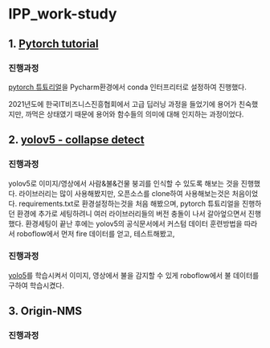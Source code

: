 # IPP_work-study

## 1. [Pytorch tutorial](https://github.com/KangHongJun/IPP_Xiilab/tree/main/pytorch)

### 진행과정
 [pytorch 튜툐리얼](https://tutorials.pytorch.kr/beginner/basics/quickstart_tutorial.html)을 Pycharm환경에서 conda 인터프리터로 설정하여 진행했다. 

2021년도에 한국IT비즈니스진흥협회에서 고급 딥러닝 과정을 들었기에 용어가 친숙했지만, 
까먹은 상태였기 때문에 용어와 함수들의 의미에 대해 인지하는 과정이었다.



## 2. [yolov5 - collapse detect](https://github.com/KangHongJun/IPP_Xiilab/tree/main/exp14)

### 진행과정
 yolov5로 이미지/영상에서 사람&불&건물 붕괴를 인식할 수 있도록 해보는 것을 진행했다.
 라이브러리는 많이 사용해봤지만, 오픈소스를 clone하여 사용해보는것은 처음이었다.
 requirements.txt로 환경설정하는것을 처음 해봤으며, pytorch 튜툐리얼을 진행하던 환경에 추가로 세팅하려니 여러 라이브러리들의 버전 충돌이 나서 갈아엎으면서 진행했다.
 환경세팅이 끝난 후에는 yolov5의 공식문서에서 커스텀 데이터 훈련방법을 따라서 roboflow에서 먼저 fire 데이터를 얻고, 테스트해봤고, 


### 진행과정
[yolo5](https://github.com/ultralytics/yolov5)를 학습시켜서 이미지, 영상에서 불을 감지할 수 있게 roboflow에서 불 데이터를 구하여 학습시켰다.



## 3. Origin-NMS

### 진행과정

